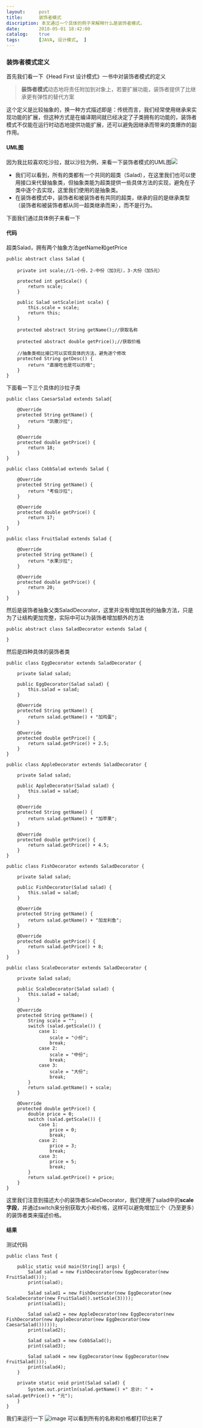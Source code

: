 ```yaml
---
layout:     post
title:      装饰者模式
discription: 本文通过一个具体的例子来解释什么是装饰者模式。
date:       2018-05-01 18:42:00
catalog:    true
tags:       [JAVA, 设计模式,  ]
---
```


### 装饰者模式定义

首先我们看一下《Head First 设计模式》一书中对装饰者模式的定义

> **装饰者模式**动态地将责任附加到对象上，若要扩展功能，装饰者提供了比继承更有弹性的替代方案

这个定义是比较抽象的，换一种方式描述即是：传统而言，我们经常使用继承来实现功能的扩展，但这种方式是在编译期间就已经决定了子类拥有的功能的，装饰者模式不仅能在运行时动态地提供功能扩展，还可以避免因继承而带来的类爆炸的副作用。



#### UML图

因为我比较喜欢吃沙拉，就以沙拉为例，来看一下装饰者模式的UML图![](http://oc26wuqdw.bkt.clouddn.com/blog/2018/5/decorator/decorator_uml.png)
- 我们可以看到，所有的类都有一个共同的超类（Salad），在这里我们也可以使用接口来代替抽象类，但抽象类能为超类提供一些具体方法的实现，避免在子类中逐个去实现，这里我们使用的是抽象类。
- 在装饰者模式中，装饰者和被装饰者有共同的超类，继承的目的是继承类型（装饰者和被装饰者都从同一超类继承而来），而不是行为。

下面我们通过具体例子来看一下


#### 代码
超类Salad，拥有两个抽象方法getName和getPrice
```
public abstract class Salad {

    private int scale;//1-小份，2-中份（加3元），3-大份（加5元）

    protected int getScale() {
        return scale;
    }

    public Salad setScale(int scale) {
        this.scale = scale;
        return this;
    }

    protected abstract String getName();//获取名称

    protected abstract double getPrice();//获取价格

    //抽象类相比接口可以实现具体的方法，避免逐个修改
    protected String getDesc() {
        return "直接吃也是可以的哦";
    }
}

```


下面看一下三个具体的沙拉子类

```
public class CaesarSalad extends Salad{

    @Override
    protected String getName() {
        return "凯撒沙拉";
    }

    @Override
    protected double getPrice() {
        return 18;
    }
}

public class CobbSalad extends Salad {

    @Override
    protected String getName() {
        return "考伯沙拉";
    }

    @Override
    protected double getPrice() {
        return 17;
    }
}

public class FruitSalad extends Salad {

    @Override
    protected String getName() {
        return "水果沙拉";
    }

    @Override
    protected double getPrice() {
        return 20;
    }
}
```
然后是装饰者抽象父类SaladDecorator，这里并没有增加其他的抽象方法，只是为了让结构更加完整，实际中可以为装饰者增加额外的方法
```
public abstract class SaladDecorator extends Salad {

}
```

然后是四种具体的装饰者类

```
public class EggDecorator extends SaladDecorator {

    private Salad salad;

    public EggDecorator(Salad salad) {
        this.salad = salad;
    }

    @Override
    protected String getName() {
        return salad.getName() + "加鸡蛋";
    }

    @Override
    protected double getPrice() {
        return salad.getPrice() + 2.5;
    }
}

public class AppleDecorator extends SaladDecorator {

    private Salad salad;

    public AppleDecorator(Salad salad) {
        this.salad = salad;
    }

    @Override
    protected String getName() {
        return salad.getName() + "加苹果";
    }

    @Override
    protected double getPrice() {
        return salad.getPrice() + 4.5;
    }
}

public class FishDecorator extends SaladDecorator {

    private Salad salad;

    public FishDecorator(Salad salad) {
        this.salad = salad;
    }

    @Override
    protected String getName() {
        return salad.getName() + "加龙利鱼";
    }

    @Override
    protected double getPrice() {
        return salad.getPrice() + 8;
    }
}

public class ScaleDecorator extends SaladDecorator {

    private Salad salad;

    public ScaleDecorator(Salad salad) {
        this.salad = salad;
    }

    @Override
    protected String getName() {
        String scale = "";
        switch (salad.getScale()) {
            case 1:
                scale = "小份";
                break;
            case 2:
                scale = "中份";
                break;
            case 3:
                scale = "大份";
                break;
        }
        return salad.getName() + scale;
    }

    @Override
    protected double getPrice() {
        double price = 0;
        switch (salad.getScale()) {
            case 1:
                price = 0;
                break;
            case 2:
                price = 3;
                break;
            case 3:
                price = 5;
                break;
        }
        return salad.getPrice() + price;
    }
}
```
这里我们注意到描述大小的装饰者ScaleDecorator，我们使用了salad中的**scale字段**，并通过switch来分别获取大小和价格，这样可以避免增加三个（乃至更多）的装饰者类来描述价格。

#### 结果
测试代码

```
public class Test {

    public static void main(String[] args) {
        Salad salad = new FishDecorator(new EggDecorator(new FruitSalad()));
        print(salad);

        Salad salad1 = new FishDecorator(new EggDecorator(new ScaleDecorator(new FruitSalad().setScale(3))));
        print(salad1);

        Salad salad2 = new AppleDecorator(new EggDecorator(new FishDecorator(new AppleDecorator(new EggDecorator(new CaesarSalad())))));
        print(salad2);

        Salad salad3 = new CobbSalad();
        print(salad3);

        Salad salad4 = new EggDecorator(new EggDecorator(new FruitSalad()));
        print(salad4);
    }

    private static void print(Salad salad) {
        System.out.println(salad.getName() +" 总计: " + salad.getPrice() + "元");
    }
}
```

我们来运行一下
![image](http://oc26wuqdw.bkt.clouddn.com/blog/2018/5/decorator/output.png)
可以看到所有的名称和价格都打印出来了
